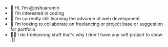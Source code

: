 - 👋 Hi, I’m @joshuaramin
- 👀 I’m interested in coding
- 🌱 I’m currently still learning the advance of web development
- 💞️ I’m looking to collaborate on freelancing or project base or suggestion for portfolio
- 🧑‍💻 I do freelancing stuff that's why I don't have any self project to show :D 
<!---
joshuaramin/joshuaramin is a ✨ special ✨ repository because its `README.md` (this file) appears on your GitHub profile.
You can click the Preview link to take a look at your changes.
--->
